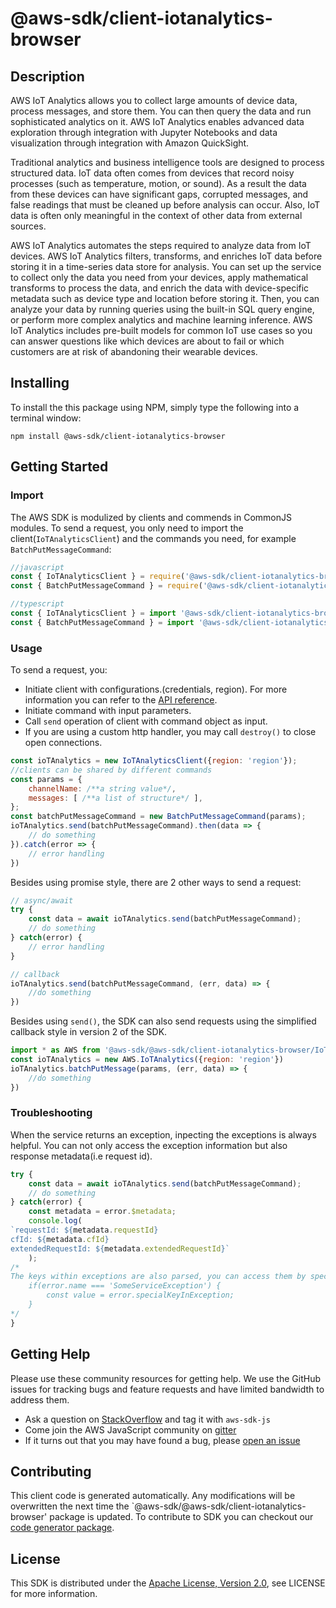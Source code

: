 # @aws-sdk/client-iotanalytics-browser

## Description

<p>AWS IoT Analytics allows you to collect large amounts of device data, process messages, and store them. You can then query the data and run sophisticated analytics on it. AWS IoT Analytics enables advanced data exploration through integration with Jupyter Notebooks and data visualization through integration with Amazon QuickSight.</p> <p>Traditional analytics and business intelligence tools are designed to process structured data. IoT data often comes from devices that record noisy processes (such as temperature, motion, or sound). As a result the data from these devices can have significant gaps, corrupted messages, and false readings that must be cleaned up before analysis can occur. Also, IoT data is often only meaningful in the context of other data from external sources. </p> <p>AWS IoT Analytics automates the steps required to analyze data from IoT devices. AWS IoT Analytics filters, transforms, and enriches IoT data before storing it in a time-series data store for analysis. You can set up the service to collect only the data you need from your devices, apply mathematical transforms to process the data, and enrich the data with device-specific metadata such as device type and location before storing it. Then, you can analyze your data by running queries using the built-in SQL query engine, or perform more complex analytics and machine learning inference. AWS IoT Analytics includes pre-built models for common IoT use cases so you can answer questions like which devices are about to fail or which customers are at risk of abandoning their wearable devices.</p>

## Installing

To install the this package using NPM, simply type the following into a terminal window: 

```
npm install @aws-sdk/client-iotanalytics-browser
```

## Getting Started

### Import

The AWS SDK is modulized by clients and commends in CommonJS modules. To send a request, you only need to import the client(`IoTAnalyticsClient`) and the commands you need, for example `BatchPutMessageCommand`:

```javascript
//javascript
const { IoTAnalyticsClient } = require('@aws-sdk/client-iotanalytics-browser/IoTAnalyticsClient');
const { BatchPutMessageCommand } = require('@aws-sdk/client-iotanalytics-browser/commands/BatchPutMessageCommand');
```

```javascript
//typescript
const { IoTAnalyticsClient } = import '@aws-sdk/client-iotanalytics-browser/IoTAnalyticsClient';
const { BatchPutMessageCommand } = import '@aws-sdk/client-iotanalytics-browser/commands/BatchPutMessageCommand';
```

### Usage

To send a request, you:

* Initiate client with configurations.(credentials, region). For more information you can refer to the [API reference][].
* Initiate command with input parameters.
* Call `send` operation of client with command object as input.
* If you are using a custom http handler, you may call `destroy()` to close open connections. 

```javascript
const ioTAnalytics = new IoTAnalyticsClient({region: 'region'});
//clients can be shared by different commands
const params = {
    channelName: /**a string value*/,
    messages: [ /**a list of structure*/ ],
};
const batchPutMessageCommand = new BatchPutMessageCommand(params);
ioTAnalytics.send(batchPutMessageCommand).then(data => {
    // do something
}).catch(error => {
    // error handling
})
```

Besides using promise style, there are 2 other ways to send a request:

```javascript
// async/await
try {
    const data = await ioTAnalytics.send(batchPutMessageCommand);
    // do something
} catch(error) {
    // error handling
}
```

```javascript
// callback
ioTAnalytics.send(batchPutMessageCommand, (err, data) => {
    //do something
})
```
 
Besides using `send()`, the SDK can also send requests using the simplified callback style in version 2 of the SDK.

```javascript
import * as AWS from '@aws-sdk/@aws-sdk/client-iotanalytics-browser/IoTAnalytics';
const ioTAnalytics = new AWS.IoTAnalytics({region: 'region'})
ioTAnalytics.batchPutMessage(params, (err, data) => {
    //do something
})

```

### Troubleshooting 

When the service returns an exception, inpecting the exceptions is always helpful. You can not only access the exception information but also response metadata(i.e request id).

```javascript
try {
    const data = await ioTAnalytics.send(batchPutMessageCommand);
    // do something
} catch(error) {
    const metadata = error.$metadata;
    console.log(
`requestId: ${metadata.requestId}
cfId: ${metadata.cfId}
extendedRequestId: ${metadata.extendedRequestId}`
    );
/*
The keys within exceptions are also parsed, you can access them by specifying exception names like below:
    if(error.name === 'SomeServiceException') {
        const value = error.specialKeyInException;
    }
*/
}
```

## Getting Help

Please use these community resources for getting help. We use the GitHub issues for tracking bugs and feature requests and have limited bandwidth to address them.

 * Ask a question on [StackOverflow](https://stackoverflow.com/questions/tagged/aws-sdk-js) and tag it with `aws-sdk-js`
 * Come join the AWS JavaScript community on [gitter](https://gitter.im/aws/aws-sdk-js-v3)
 * If it turns out that you may have found a bug, please [open an issue](https://github.com/aws/aws-sdk-js-v3/issues)

## Contributing
 
This client code is generated automatically. Any modifications will be overwritten the next time the `@aws-sdk/@aws-sdk/client-iotanalytics-browser' package is updated. To contribute to SDK you can checkout our [code generator package][].

## License

This SDK is distributed under the
[Apache License, Version 2.0](http://www.apache.org/licenses/LICENSE-2.0),
see LICENSE for more information.

[code generator package]: https://github.com/aws/aws-sdk-js-v3/tree/master/packages/service-types-generator

[API reference]: https://docs.aws.amazon.com/AWSJavaScriptSDK/latest/
